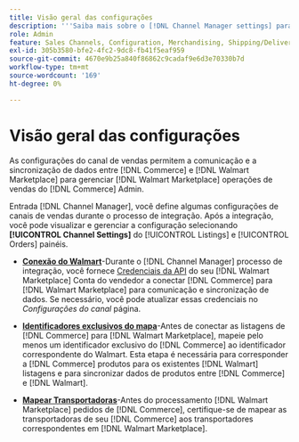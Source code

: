 ```yaml
---
title: Visão geral das configurações
description: '''Saiba mais sobre o [!DNL Channel Manager settings] para configurar a autenticação e mapear atributos de catálogo de produtos e transportadoras necessárias para coordenar operações de vendas entre [!DNL Commerce] e a variável [!DNL Walmart Marketplace]."'
role: Admin
feature: Sales Channels, Configuration, Merchandising, Shipping/Delivery
exl-id: 305b3580-bfe2-4fc2-9dc8-fb41f5eaf959
source-git-commit: 4670e9b25a840f86862c9cadaf9e6d3e70330b7d
workflow-type: tm+mt
source-wordcount: '169'
ht-degree: 0%

---
```



# Visão geral das configurações

As configurações do canal de vendas permitem a comunicação e a sincronização de dados entre [!DNL Commerce] e [!DNL Walmart Marketplace] para gerenciar [!DNL Walmart Marketplace] operações de vendas do [!DNL Commerce] Admin.

Entrada [!DNL Channel Manager], você define algumas configurações de canais de vendas durante o processo de integração. Após a integração, você pode visualizar e gerenciar a configuração selecionando **[!UICONTROL Channel Settings]** do [!UICONTROL Listings] e [!UICONTROL Orders] painéis.

* **[Conexão do Walmart](manage-wmt-connection.md)**-Durante o [!DNL Channel Manager] processo de integração, você fornece [Credenciais da API](walmart-requirements.md#generate-a-walmart-marketplace-production-api-key) do seu [!DNL Walmart Marketplace] Conta do vendedor a conectar [!DNL Commerce] para [!DNL Walmart Marketplace] para comunicação e sincronização de dados. Se necessário, você pode atualizar essas credenciais no *Configurações do canal* página.

* **[Identificadores exclusivos do mapa](map-catalog-attributes.md)**-Antes de conectar as listagens de [!DNL Commerce] para [!DNL Walmart Marketplace], mapeie pelo menos um identificador exclusivo do [!DNL Commerce] ao identificador correspondente do Walmart. Esta etapa é necessária para corresponder a [!DNL Commerce] produtos para os existentes [!DNL Walmart] listagens e para sincronizar dados de produtos entre [!DNL Commerce] e [!DNL Walmart].

* **[Mapear Transportadoras](map-shipping-carriers.md)**-Antes do processamento [!DNL Walmart Marketplace] pedidos de [!DNL Commerce], certifique-se de mapear as transportadoras de seu [!DNL Commerce] aos transportadores correspondentes em [!DNL Walmart Marketplace].
